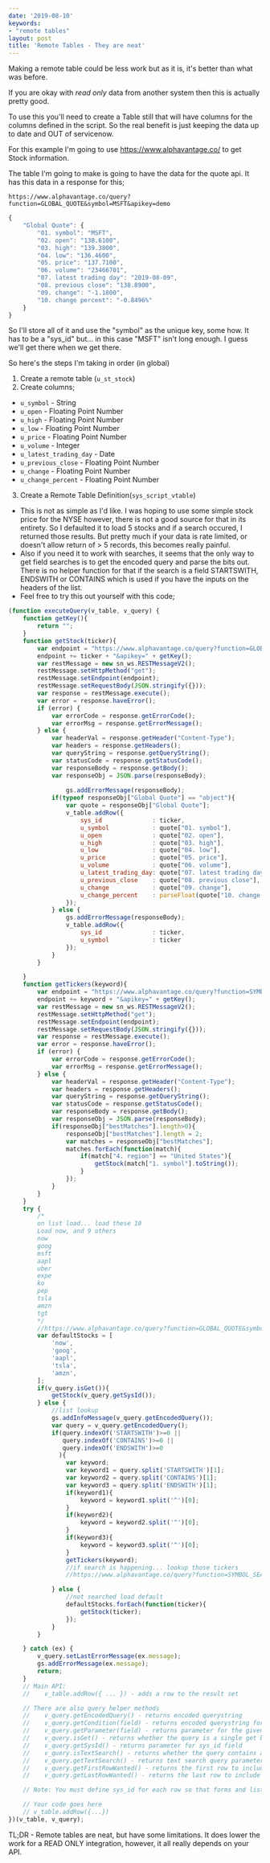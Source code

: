 ```yaml
---
date: '2019-08-10'
keywords:
- "remote tables"
layout: post
title: 'Remote Tables - They are neat'
---
```


Making a remote table could be less work but as it is, it's better than what was before.

If you are okay with *read only* data from another system then this is actually pretty good.  

To use this you'll need to create a Table still that will have columns for the columns defined in the script.  So the real benefit is just keeping the data up to date and OUT of servicenow.

For this example I'm going to use https://www.alphavantage.co/ to get Stock information.

The table I'm going to make is going to have the data for the quote api.  It has this data in a response for this;

`https://www.alphavantage.co/query?function=GLOBAL_QUOTE&symbol=MSFT&apikey=demo`

```js
{
    "Global Quote": {
        "01. symbol": "MSFT",
        "02. open": "138.6100",
        "03. high": "139.3800",
        "04. low": "136.4600",
        "05. price": "137.7100",
        "06. volume": "23466701",
        "07. latest trading day": "2019-08-09",
        "08. previous close": "138.8900",
        "09. change": "-1.1800",
        "10. change percent": "-0.8496%"
    }
}
```

So I'll store all of it and use the "symbol" as the unique key, some how.  It has to be a "sys_id" but... in this case "MSFT" isn't long enough.  I guess we'll get there when we get there.

So here's the steps I'm taking in order (in global)

1. Create a remote table (`u_st_stock`)
2. Create columns;
  - `u_symbol`             - String
  - `u_open`               - Floating Point Number
  - `u_high`               - Floating Point Number
  - `u_low`                - Floating Point Number
  - `u_price`              - Floating Point Number
  - `u_volume`             - Integer
  - `u_latest_trading_day` - Date
  - `u_previous_close`     - Floating Point Number
  - `u_change`             - Floating Point Number
  - `u_change_percent`     - Floating Point Number
3. Create a Remote Table Definition(`sys_script_vtable`)
  - This is not as simple as I'd like.  I was hoping to use some simple stock price for the NYSE however, there is not a good source for that in its entirety.
    So I defaulted it to load 5 stocks and if a search occured, I returned those results.  But pretty much if your data is rate limited, or doesn't allow return of > 5 records, this becomes really painful.
  - Also if you need it to work with searches, it seems that the only way to get field searches is to get the encoded query and parse the bits out.  There is no helper function for that if the search is a field STARTSWITH, ENDSWITH or CONTAINS which is used if you have the inputs on the headers of the list.
  - Feel free to try this out yourself with this code;
```js
(function executeQuery(v_table, v_query) {
	function getKey(){
		return "";
	}
	function getStock(ticker){
		var endpoint = "https://www.alphavantage.co/query?function=GLOBAL_QUOTE&symbol=";
		endpoint += ticker + "&apikey=" + getKey();
		var restMessage = new sn_ws.RESTMessageV2();
		restMessage.setHttpMethod("get");
		restMessage.setEndpoint(endpoint);
		restMessage.setRequestBody(JSON.stringify({}));
		var response = restMessage.execute();
		var error = response.haveError();
		if (error) {
			var errorCode = response.getErrorCode();
			var errorMsg = response.getErrorMessage();
		} else {
			var headerVal = response.getHeader("Content-Type");
			var headers = response.getHeaders();
			var queryString = response.getQueryString();
			var statusCode = response.getStatusCode();
			var responseBody = response.getBody();
			var responseObj = JSON.parse(responseBody);
			
				gs.addErrorMessage(responseBody);
			if(typeof responseObj["Global Quote"] == "object"){
				var quote = responseObj["Global Quote"];
				v_table.addRow({
					sys_id              : ticker,
					u_symbol            : quote["01. symbol"],
					u_open              : quote["02. open"],
					u_high              : quote["03. high"],
					u_low               : quote["04. low"],
					u_price             : quote["05. price"],
					u_volume            : quote["06. volume"],
					u_latest_trading_day: quote["07. latest trading day"],
					u_previous_close    : quote["08. previous close"],
					u_change            : quote["09. change"],
					u_change_percent    : parseFloat(quote["10. change percent"])
				});
			} else {
				gs.addErrorMessage(responseBody);
				v_table.addRow({
					sys_id              : ticker,
					u_symbol            : ticker
				});
			}
		}

	}
	function getTickers(keyword){		
		var endpoint = "https://www.alphavantage.co/query?function=SYMBOL_SEARCH&keywords=";
		endpoint += keyword + "&apikey=" + getKey();
		var restMessage = new sn_ws.RESTMessageV2();
		restMessage.setHttpMethod("get");
		restMessage.setEndpoint(endpoint);
		restMessage.setRequestBody(JSON.stringify({}));
		var response = restMessage.execute();
		var error = response.haveError();
		if (error) {
			var errorCode = response.getErrorCode();
			var errorMsg = response.getErrorMessage();
		} else {
			var headerVal = response.getHeader("Content-Type");
			var headers = response.getHeaders();
			var queryString = response.getQueryString();
			var statusCode = response.getStatusCode();
			var responseBody = response.getBody();
			var responseObj = JSON.parse(responseBody);
			if(responseObj["bestMatches"].length>0){
				responseObj["bestMatches"].length = 2;
				var matches = responseObj["bestMatches"];
				matches.forEach(function(match){
					if(match["4. region"] == "United States"){
						getStock(match["1. symbol"].toString());
					}
				});
			}
		}
	}
	try {
		/*
		on list load... load these 10 
		Load now, and 9 others
		now
		goog
		msft
		aapl
		uber
		expe
		ko
		pep
		tsla
		amzn
		tgt
		*/
		//https://www.alphavantage.co/query?function=GLOBAL_QUOTE&symbol=MSFT&apikey=demo
		var defaultStocks = [
			'now',
			'goog',
			'aapl',
			'tsla',
			'amzn',
		];
		if(v_query.isGet()){
			getStock(v_query.getSysId());
		} else {
			//list lookup
			gs.addInfoMessage(v_query.getEncodedQuery());
			var query = v_query.getEncodedQuery();
			if(query.indexOf('STARTSWITH')>=0 || 
			   query.indexOf('CONTAINS')>=0 || 
			   query.indexOf('ENDSWITH')>=0
			  ){
				var keyword;
				var keyword1 = query.split('STARTSWITH')[1];
				var keyword2 = query.split('CONTAINS')[1];
				var keyword3 = query.split('ENDSWITH')[1];
				if(keyword1){
					keyword = keyword1.split('^')[0];
				}
				if(keyword2){
					keyword = keyword2.split('^')[0];
				}
				if(keyword3){
					keyword = keyword3.split('^')[0];
				}
				getTickers(keyword);
				//if search is happening... lookup those tickers
				//https://www.alphavantage.co/query?function=SYMBOL_SEARCH&keywords=target&apikey=

			} else {
				//not searched load default
				defaultStocks.forEach(function(ticker){
					getStock(ticker);
				});
			}
		}

	} catch (ex) {
		v_query.setLastErrorMessage(ex.message);
		gs.addErrorMessage(ex.message);
		return;
	}
	// Main API:
	//    v_table.addRow({ ... }) - adds a row to the result set

	// There are also query helper methods
	//    v_query.getEncodedQuery() - returns encoded querystring
	//    v_query.getCondition(field) - returns encoded querystring for the given field (includes field name, operator, and value)
	//    v_query.getParameter(field) - returns parameter for the given field (only includes value for equality conditions)
	//    v_query.isGet() - returns whether the query is a single get by sys_id
	//    v_query.getSysId() - returns parameter for sys_id field
	//    v_query.isTextSearch() - returns whether the query contains a text query parameter
	//    v_query.getTextSearch() - returns text search query parameter (internal field name 123TEXTQUERY321)
	//    v_query.getFirstRowWanted() - returns the first row to include
	//    v_query.getLastRowWanted() - returns the last row to include

	// Note: You must define sys_id for each row so that forms and lists for this table work properly

	// Your code goes here
	// v_table.addRow({...})
})(v_table, v_query);
```

TL;DR - Remote tables are neat, but have some limitations.  It does lower the work for a READ ONLY integration, however, it all really depends on your API.
